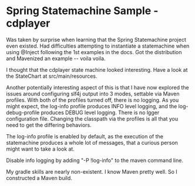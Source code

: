 Spring Statemachine Sample - cdplayer
=====================================
 
Was taken by surprise when learning that the Spring Statemachine project
even existed. Had difficulties attempting to instantiate a statemachine
when using @Inject following the 1st examples in the docs. Got the
distribution and Mavenized an example -- voila voila.

I thought that the cdplayer state machine looked interesting. Have a
look at the StateChart at src/main/resources.  

Another potentially interesting aspect of this is that I have now
explored the issues around configuring slf4j output into 3 modes,
settable via Maven profiles. With both of the profiles turned off, there
is no logging. As you might expect, the log-info profile produces INFO
level logging, and the log-debug-profile produces DEBUG level logging.
There is no lgger configuration file. Changing the classpath via the
profiles is all that you need to get the differing behaviors. 

The log-info profile is enabled by default, as the execution of the
statemachine produces a whole lot of messages, that a curious person
might want to take a look at.

Disable info logging by adding "-P !log-info" to the maven command line.

My gradle skills are nearly non-existent. I know Maven pretty well. So I
constructed a Maven build.